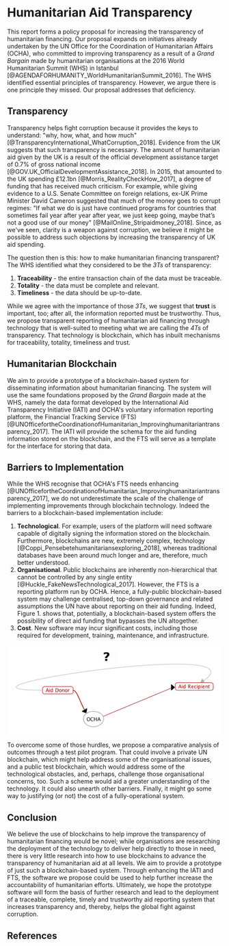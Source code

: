 # Humanitarian Aid Transparency

This report forms a policy proposal for increasing the transparency of humanitarian financing. Our proposal expands on initiatives already undertaken by the UN Office for the Coordination of Humanitarian Affairs (OCHA), who committed to improving transparency as a result of a _Grand Bargain_ made by humanitarian organisations at the 2016 World Humanitarian Summit (WHS) in Istanbul [@AGENDAFORHUMANITY_WorldHumanitarianSummit_2016]. The WHS identified essential principles of transparency. However, we argue there is one principle they missed. Our proposal addresses that deficiency.

## Transparency

Transparency helps fight corruption because it provides the keys to understand: "why, how, what, and how much" [@TransparencyInternational_WhatCorruption_2018]. Evidence from the UK suggests that such transparency is necessary. The amount of humanitarian aid given by the UK is a result of the official development assistance target of 0.7% of gross national income [@GOV.UK_OfficialDevelopmentAssistance_2018]. In 2015, that amounted to the UK spending £12.1bn [@Morris_RealityCheckHow_2017], a degree of funding that has received much criticism. For example, while giving evidence to a U.S. Senate Committee on foreign relations, ex-UK Prime Minister David Cameron suggested that much of the money goes to corrupt regimes: "If what we do is just have continued programs for countries that sometimes fail year after year after year, we just keep going, maybe that’s not a good use of our money" [@MailOnline_Stripaidmoney_2018]. Since, as we've seen, clarity is a weapon against corruption, we believe it might be possible to address such objections by increasing the transparency of UK aid spending.

The question then is this: how to make humanitarian financing transparent? The WHS identified what they considered to be the _3Ts_ of transparency:

1. **Traceability** - the entire transaction chain of the data must be traceable.
2. **Totality** - the data must be complete and relevant.
3. **Timeliness** - the data should be up-to-date.

While we agree with the importance of those _3Ts_, we suggest that **trust** is important, too; after all, the information reported must be trustworthy. Thus, we propose transparent reporting of humanitarian aid financing through technology that is well-suited to meeting what we are calling the _4Ts_ of transparency. That technology is blockchain, which has inbuilt mechanisms for traceability, totality, timeliness and trust.

## Humanitarian Blockchain

We aim to provide a prototype of a blockchain-based system for disseminating information about humanitarian financing. The system will use the same foundations proposed by the _Grand Bargain_ made at the WHS, namely the data format developed by the International Aid Transparency Initiative (IATI) and OCHA's voluntary information reporting platform, the Financial Tracking Service (FTS) [@UNOfficefortheCoordinationofHumanitarian_Improvinghumanitariantransparency_2017]. The IATI will provide the schema for the aid funding information stored on the blockchain, and the FTS will serve as a template for the interface for storing that data.

## Barriers to Implementation

While the WHS recognise that OCHA's FTS needs enhancing [@UNOfficefortheCoordinationofHumanitarian_Improvinghumanitariantransparency_2017], we do not underestimate the scale of the challenge of implementing improvements through blockchain technology. Indeed the barriers to a blockchain-based implementation include:

1. **Technological**. For example, users of the platform will need software capable of digitally signing the information stored on the blockchain. Furthermore, blockchains are new, extremely complex, technology [@Coppi_Pensebetehumanitariansexploring_2018], whereas traditional databases have been around much longer and are, therefore, much better understood.
2. **Organisational**. Public blockchains are inherently non-hierarchical that cannot be controlled by any single entity [@Huckle_FakeNewsTechnological_2017]. However, the FTS is a reporting platform run by OCHA. Hence, a fully-public blockchain-based system may challenge centralised, top-down governance and related assumptions the UN have about reporting on their aid funding. Indeed, Figure 1. shows that, potentially, a blockchain-based system offers the possibility of direct aid funding that bypasses the UN altogether.
3. **Cost**.  New software may incur significant costs, including those required for development, training, maintenance, and infrastructure.

![Figure 1: Direct aid funding?](./images/OCHA.png) 

To overcome some of those hurdles, we propose a comparative analysis of outcomes through a test pilot program. That could involve a private UN blockchain, which might help address some of the organisational issues, and a public test blockchain, which would address some of the technological obstacles, and, perhaps, challenge those organisational concerns, too. Such a scheme would aid a greater understanding of the technology. It could also unearth other barriers. Finally, it might go some way to justifying (or not) the cost of a fully-operational system.

## Conclusion

We believe the use of blockchains to help improve the transparency of humanitarian financing would be novel; while organisations are researching the deployment of the technology to deliver help directly to those in need, there is very little research into how to use blockchains to advance the transparency of humanitarian aid at all levels. We aim to provide a prototype of just such a blockchain-based system. Through enhancing the IATI and FTS, the software we propose could be used to help further increase the accountability of humanitarian efforts. Ultimately, we hope the prototype software will form the basis of further research and lead to the deployment of a traceable, complete, timely and trustworthy aid reporting system that increases transparency and, thereby, helps the global fight against corruption.

## References
